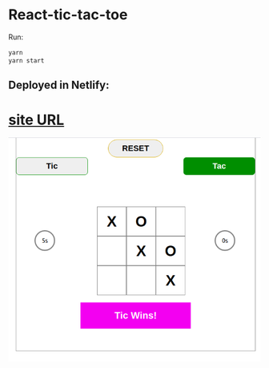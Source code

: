# React-tic-tac-toe

Run:

```
yarn
yarn start
```

## Deployed in Netlify:

# [site URL](https://thirsty-joliot-7ac81f.netlify.app/)

![TicTacToe](./src/Assests/tic.png)
